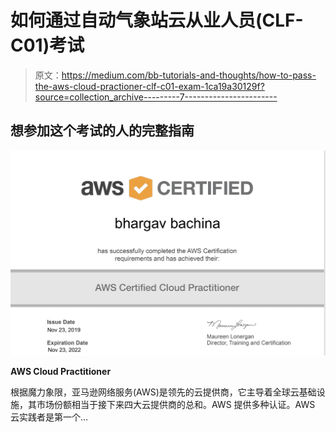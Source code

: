 # 如何通过自动气象站云从业人员(CLF-C01)考试

> 原文：<https://medium.com/bb-tutorials-and-thoughts/how-to-pass-the-aws-cloud-practioner-clf-c01-exam-1ca19a30129f?source=collection_archive---------7----------------------->

## 想参加这个考试的人的完整指南

![](img/e9954b4d720c9773d45622752ee45cb9.png)

**AWS Cloud Practitioner**

根据魔力象限，亚马逊网络服务(AWS)是领先的云提供商，它主导着全球云基础设施，其市场份额相当于接下来四大云提供商的总和。AWS 提供多种认证。AWS 云实践者是第一个…